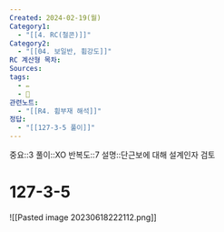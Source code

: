 ```yaml
---
Created: 2024-02-19(월)
Category1:
  - "[[4. RC(철콘)]]"
Category2:
  - "[[04. 보일반, 휨강도]]"
RC 계산형 목차: 
Sources: 
tags:
  - ✏️
  - 🧮
관련노트:
  - "[[R4. 휨부재 해석]]"
정답:
  - "[[127-3-5 풀이]]"
---
```

중요::3
풀이::XO
반복도::7
설명::단근보에 대해 설계인자 검토
#  127-3-5



![[Pasted image 20230618222112.png]]